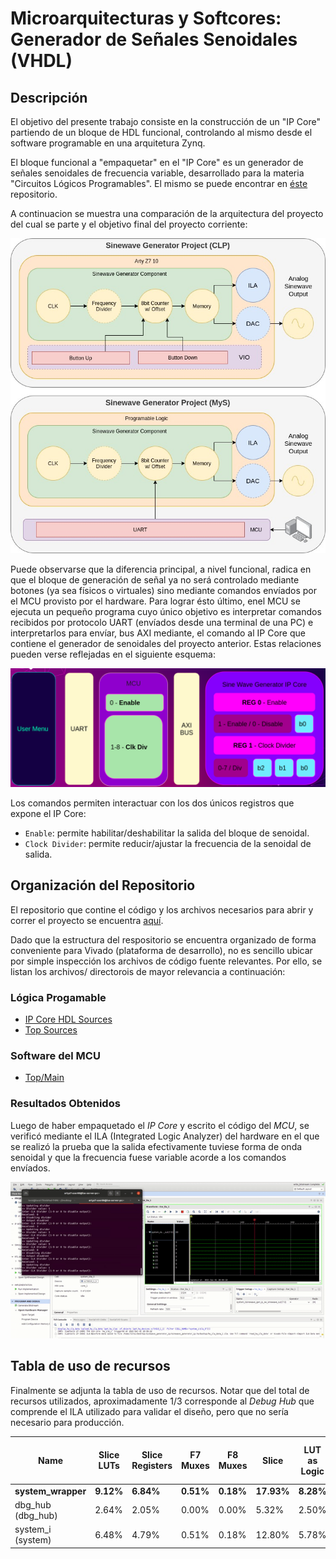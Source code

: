 
# Microarquitecturas y Softcores: Generador de Señales Senoidales (VHDL)

## Descripción
El objetivo del presente trabajo consiste en la construcción de un "IP Core"
partiendo de un bloque de HDL funcional, controlando al mismo desde el 
software programable en una arquitetura Zynq.

El bloque funcional a "empaquetar" en el "IP Core" es un generador de señales
senoidales de frecuencia variable, desarrollado para la materia "Circuitos 
Lógicos Programables". El mismo se puede encontrar en [éste]([clp-link]) 
repositorio.

A continuacion se muestra una comparación de la arquitectura del proyecto del
cual se parte y el objetivo final del proyecto corriente:

![Description](doc/images/BlockDiagrams.jpg)

Puede observarse que la diferencia principal, a nivel funcional, radica en que
el bloque de generación de señal ya no será controlado mediante botones 
(ya sea físicos o virtuales) sino mediante comandos envíados por el MCU
provisto por el hardware. Para lograr ésto último, enel MCU se ejecuta un 
pequeño programa cuyo único objetivo es interpretar comandos recibidos por 
protocolo UART (envíados desde una terminal de una PC) e interpretarlos para
envíar, bus AXI mediante, el comando al IP Core que contiene el generador de 
senoidales del proyecto anterior. Estas relaciones pueden verse reflejadas en
el siguiente esquema:

![Description](doc/images/Comms.png)

Los comandos permiten interactuar con los dos únicos registros que expone el IP Core:
- `Enable`: permite habilitar/deshabilitar la salida del bloque de senoidal.
- `Clock Divider`: permite reducir/ajustar la frecuencia de la senoidal de salida.

## Organización del Repositorio
El repositorio que contine el código y los archivos necesarios para abrir y correr
el proyecto se encuentra [aquí](https://github.com/lorsi96/Sinewave-Generator-IPCore-Demo). 

Dado que la estructura del respositorio se encuentra organizado de forma 
conveniente para Vivado (plataforma de desarrollo), no es sencillo ubicar por simple 
inspección los archivos de código fuente relevantes. Por ello, se listan los archivos/
directorois de mayor relevancia a continuación:

### Lógica Progamable
- [IP Core HDL Sources](ip_sinewave_gen_peripheral/sinewave_gen_peripheral_1.0.0/hdl)
- [Top Sources](sinewave_generator_ip.srcs/sources_1/bd/system)

### Software del MCU
- [Top/Main](sinewave_generator_ip.sdk/sinewave_gen/src/sinewave_gen_top.c)

### Resultados Obtenidos
Luego de haber empaquetado el *IP Core* y escrito el código del *MCU*, se verificó mediante el ILA (Integrated Logic Analyzer) del hardware en el que se realizó la prueba que la salida efectivamente tuviese forma de onda senoidal y que la frecuencia fuese variable acorde a los comandos envíados. 

![Test](doc/images/MyS.gif)

## Tabla de uso de recursos
Finalmente se adjunta la tabla de uso de recursos. Notar que del total de recursos utilizados, aproximadamente 1/3 corresponde al *Debug Hub* que comprende el ILA utilizado para validar el diseño, pero que no sería necesario para producción.

| Name              | Slice LUTs | Slice Registers | F7 Muxes | F8 Muxes | Slice  | LUT as Logic | LUT as Memory | LUT Flip Flop Pairs | Block RAM Tile |
|-------------------|------------|-----------------|----------|----------|--------|--------------|---------------|---------------------|----------------|
| **system_wrapper**    | **9.12%**      | **6.84%**           | **0.51%**    | **0.18%**    | **17.93%** | **8.28%**        | **2.47%**         | **4.65%**               | **0.83%**          |
| dbg_hub (dbg_hub) | 2.64%      | 2.05%           | 0.00%    | 0.00%    | 5.32%  | 2.50%        | 0.40%         | 1.68%               | 0.00%          |
| system_i (system) | 6.48%      | 4.79%           | 0.51%    | 0.18%    | 12.80% | 5.78%        | 2.07%         | 2.97%               | 0.83%          |


[clp-link]:https://github.com/lorsi96/VHDL-Sinewave-Generator
